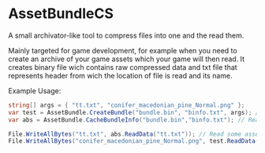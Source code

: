 # AssetBundleCS
A small archivator-like tool to compress files into one and the read them. 

Mainly targeted for game development, for example when you need to create an archive of your game assets which your game will then read.
It creates binary file wich contains raw compressed data and txt file that represents header from wich the location of file is read and its name.

Example Usage:

```cs
string[] args = { "tt.txt", "conifer_macedonian_pine_Normal.png" };
var test = AssetBundle.CreateBundle("bundle.bin", "binfo.txt", args); // Create an asset bundle with name bundle.bin and info path, and with string[] args as file paths
var abs = AssetBundle.CacheBundleInfo("bundle.bin","binfo.txt"); // Read AB from disk (just for testing)

File.WriteAllBytes("tt.txt", abs.ReadData("tt.txt")); // Read some asset and write it to file
File.WriteAllBytes("conifer_macedonian_pine_Normal.png", test.ReadData("conifer_macedonian_pine_Normal.png")); // Read some asset and write it to file
```
